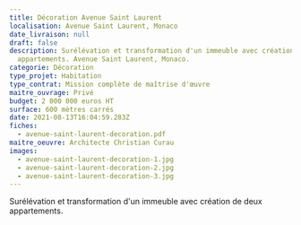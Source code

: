 ```yaml
---
title: Décoration Avenue Saint Laurent
localisation: Avenue Saint Laurent, Monaco
date_livraison: null
draft: false
description: Surélévation et transformation d'un immeuble avec création de deux
  appartements. Avenue Saint Laurent, Monaco.
categorie: Décoration
type_projet: Habitation
type_contrat: Mission complète de maîtrise d'œuvre
maitre_ouvrage: Privé
budget: 2 000 000 euros HT
surface: 600 mètres carrés
date: 2021-08-13T16:04:59.283Z
fiches:
  - avenue-saint-laurent-decoration.pdf
maitre_oeuvre: Architecte Christian Curau
images:
  - avenue-saint-laurent-decoration-1.jpg
  - avenue-saint-laurent-decoration-2.jpg
  - avenue-saint-laurent-decoration-3.jpg
---
```

Surélévation et transformation d'un immeuble avec création de deux appartements.